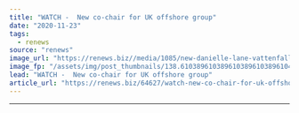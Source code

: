 ```yaml
---
title: "WATCH -  New co-chair for UK offshore group"
date: "2020-11-23"
tags: 
  - renews
source: "renews"
image_url: "https://renews.biz//media/1085/new-danielle-lane-vattenfall.jpg?mode=crop&width=770&heightratio=0.6103896103896103896103896104&slimmage=true"
image_fp: "/assets/img/post_thumbnails/138.6103896103896103896103896104&slimmage=true"
lead: "WATCH -  New co-chair for UK offshore group"
article_url: "https://renews.biz/64627/watch-new-co-chair-for-uk-offshore-group/"
---
```


---
